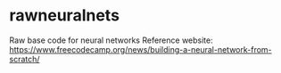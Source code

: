 # rawneuralnets
Raw base code for neural networks
Reference website: 
https://www.freecodecamp.org/news/building-a-neural-network-from-scratch/
